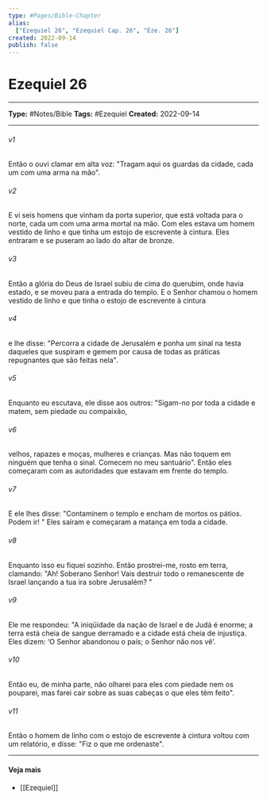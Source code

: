 ```yaml
---
type: #Pages/Bible-Chapter
alias:
  ["Ezequiel 26", "Ezequiel Cap. 26", "Eze. 26"]
created: 2022-09-14
publish: false
---
```


# Ezequiel 26

---

**Type:** #Notes/Bible
**Tags:** #Ezequiel
**Created:** 2022-09-14

---

###### v1
Então o ouvi clamar em alta voz: "Tragam aqui os guardas da cidade, cada um com uma arma na mão".
###### v2
E vi seis homens que vinham da porta superior, que está voltada para o norte, cada um com uma arma mortal na mão. Com eles estava um homem vestido de linho e que tinha um estojo de escrevente à cintura. Eles entraram e se puseram ao lado do altar de bronze.
###### v3
Então a glória do Deus de Israel subiu de cima do querubim, onde havia estado, e se moveu para a entrada do templo. E o Senhor chamou o homem vestido de linho e que tinha o estojo de escrevente à cintura
###### v4
e lhe disse: "Percorra a cidade de Jerusalém e ponha um sinal na testa daqueles que suspiram e gemem por causa de todas as práticas repugnantes que são feitas nela".
###### v5
Enquanto eu escutava, ele disse aos outros: "Sigam-no por toda a cidade e matem, sem piedade ou compaixão,
###### v6
velhos, rapazes e moças, mulheres e crianças. Mas não toquem em ninguém que tenha o sinal. Comecem no meu santuário". Então eles começaram com as autoridades que estavam em frente do templo.
###### v7
E ele lhes disse: "Contaminem o templo e encham de mortos os pátios. Podem ir! " Eles saíram e começaram a matança em toda a cidade.
###### v8
Enquanto isso eu fiquei sozinho. Então prostrei-me, rosto em terra, clamando: "Ah! Soberano Senhor! Vais destruir todo o remanescente de Israel lançando a tua ira sobre Jerusalém? "
###### v9
Ele me respondeu: "A iniqüidade da nação de Israel e de Judá é enorme; a terra está cheia de sangue derramado e a cidade está cheia de injustiça. Eles dizem: ‘O Senhor abandonou o país; o Senhor não nos vê’.
###### v10
Então eu, de minha parte, não olharei para eles com piedade nem os pouparei, mas farei cair sobre as suas cabeças o que eles têm feito".
###### v11
Então o homem de linho com o estojo de escrevente à cintura voltou com um relatório, e disse: "Fiz o que me ordenaste".


---

#### Veja mais

- [[Ezequiel]]
